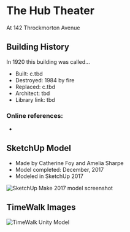 # The Hub Theater
At 142 Throckmorton Avenue

## Building History
In 1920 this building was called...

- Built: c.tbd
- Destroyed: 1984 by fire
- Replaced: c.tbd
- Architect: tbd
- Library link: tbd

### Online references:
- 

## SketchUp Model
- Made by Catherine Foy and Amelia Sharpe
- Model completed: December, 2017
- Modeled in SketchUp 2017

![SketchUp Make 2017 model screenshot](tbd)

## TimeWalk Images
![TimeWalk Unity Model](tbd)

